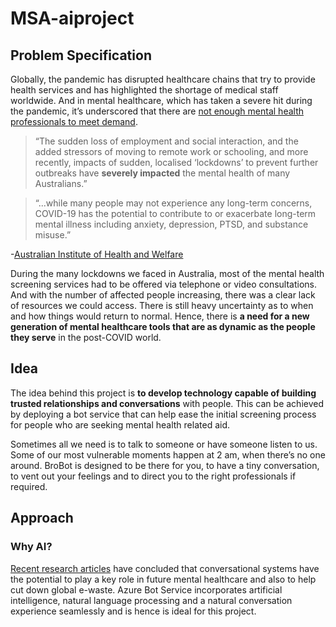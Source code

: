 # MSA-aiproject

## Problem Specification

Globally, the pandemic has disrupted healthcare chains that try to provide health services and has highlighted the shortage of medical staff worldwide. And in mental healthcare, which has taken a severe hit during the pandemic, it’s underscored that there are [not enough mental health professionals to meet demand](https://www.who.int/news/item/05-10-2020-covid-19-disrupting-mental-health-services-in-most-countries-who-survey).

> “The sudden loss of employment and social interaction, and the added stressors of moving to remote work or schooling, and more recently, impacts of sudden, localised ‘lockdowns’ to prevent further outbreaks have **severely impacted** the mental health of many Australians.”

> “...while many people may not experience any long-term concerns, COVID-19 has the potential to contribute to or exacerbate long-term mental illness including anxiety, depression, PTSD, and substance misuse.”
      
-[Australian Institute of Health and Welfare](https://www.aihw.gov.au/reports/mental-health-services/mental-health-services-in-australia/report-contents/mental-health-impact-of-covid-19)

During the many lockdowns we faced in Australia, most of the mental health screening services had to be offered via telephone or video consultations. And with the number of affected people increasing, there was a clear lack of resources we could access. There is still heavy uncertainty as to when and how things would return to normal. Hence, there is **a need for a new generation of mental healthcare tools that are as dynamic as the people they serve** in the post-COVID world.

## Idea

The idea behind this project is **to develop technology capable of building trusted relationships and conversations** with people. This can be achieved by deploying a bot service that can help ease the initial screening process for people who are seeking mental health related aid. 

Sometimes all we need is to talk to someone or have someone listen to us. Some of our most vulnerable moments happen at 2 am, when there’s no one around. BroBot is designed to be there for you, to have a tiny conversation, to vent out your feelings and to direct you to the right professionals if required.

## Approach

### Why AI?
[Recent research articles](https://pursuit.unimelb.edu.au/articles/hey-siri-how-s-my-mental-health) have concluded that conversational systems have the potential to play a key role in future mental healthcare and also to help cut down global e-waste. Azure Bot Service incorporates artificial intelligence, natural language processing and a natural conversation experience seamlessly and is hence is ideal for this project.
